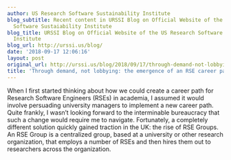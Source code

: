 ```yaml
---
author: US Research Software Sustainability Institute
blog_subtitle: Recent content in URSSI Blog on Official Website of the US Research
  Software Sustaiability Institute
blog_title: URSSI Blog on Official Website of the US Research Software Sustaiability
  Institute
blog_url: http://urssi.us/blog/
date: '2018-09-17 12:06:16'
layout: post
original_url: http://urssi.us/blog/2018/09/17/through-demand-not-lobbying-the-emergence-of-an-rse-career-path/
title: 'Through demand, not lobbying: the emergence of an RSE career path'
---
```


When I first started thinking about how we could create a career path for Research Software Engineers (RSEs) in academia, I assumed it would involve persuading university managers to implement a new career path. Quite frankly, I wasn&rsquo;t looking forward to the interminable bureaucracy that such a change would require me to navigate. Fortunately, a completely different solution quickly gained traction in the UK: the rise of RSE Groups.
An RSE Group is a centralized group, based at a university or other research organization, that employs a number of RSEs and then hires them out to researchers across the organization.